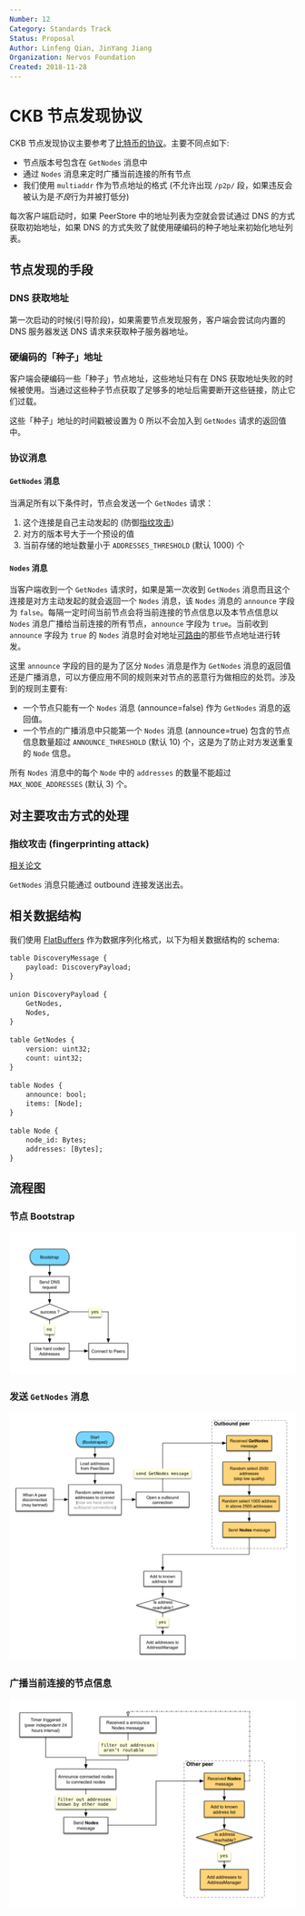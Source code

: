 ```yaml
---
Number: 12
Category: Standards Track
Status: Proposal
Author: Linfeng Qian, JinYang Jiang
Organization: Nervos Foundation
Created: 2018-11-28
---
```


# CKB 节点发现协议

CKB 节点发现协议主要参考了[比特币的协议][0]。主要不同点如下:
* 节点版本号包含在 `GetNodes` 消息中
* 通过 `Nodes` 消息来定时广播当前连接的所有节点
* 我们使用 `multiaddr` 作为节点地址的格式 (不允许出现 `/p2p/` 段，如果违反会被认为是*不良*行为并被打低分)

每次客户端启动时，如果 PeerStore 中的地址列表为空就会尝试通过 DNS 的方式获取初始地址，如果 DNS 的方式失败了就使用硬编码的种子地址来初始化地址列表。

## 节点发现的手段
### DNS 获取地址
第一次启动的时候(引导阶段)，如果需要节点发现服务，客户端会尝试向内置的 DNS 服务器发送 DNS 请求来获取种子服务器地址。

### 硬编码的「种子」地址
客户端会硬编码一些「种子」节点地址，这些地址只有在 DNS 获取地址失败的时候被使用。当通过这些种子节点获取了足够多的地址后需要断开这些链接，防止它们过载。

这些「种子」地址的时间戳被设置为 0 所以不会加入到 `GetNodes` 请求的返回值中。

### 协议消息

#### `GetNodes` 消息
当满足所有以下条件时，节点会发送一个 `GetNodes` 请求：

  1. 这个连接是自己主动发起的 (防御[指纹攻击][3])
  2. 对方的版本号大于一个预设的值
  3. 当前存储的地址数量小于 `ADDRESSES_THRESHOLD` (默认 1000) 个

#### `Nodes` 消息

当客户端收到一个 `GetNodes` 请求时，如果是第一次收到 `GetNodes` 消息而且这个连接是对方主动发起的就会返回一个 `Nodes` 消息，该 `Nodes` 消息的 `announce` 字段为 `false`。每隔一定时间当前节点会将当前连接的节点信息以及本节点信息以 `Nodes` 消息广播给当前连接的所有节点，`announce` 字段为 `true`。当前收到 `announce` 字段为 `true` 的 `Nodes` 消息时会对地址[可路由][1]的那些节点地址进行转发。

这里 `announce` 字段的目的是为了区分 `Nodes` 消息是作为 `GetNodes` 消息的返回值还是广播消息，可以方便应用不同的规则来对节点的恶意行为做相应的处罚。涉及到的规则主要有:

* 一个节点只能有一个 `Nodes` 消息 (announce=false) 作为 `GetNodes` 消息的返回值。
* 一个节点的广播消息中只能第一个 `Nodes` 消息 (announce=true) 包含的节点信息数量超过 `ANNOUNCE_THRESHOLD` (默认 10) 个，这是为了防止对方发送重复的 `Node` 信息。

所有 `Nodes` 消息中的每个 `Node` 中的 `addresses` 的数量不能超过 `MAX_NODE_ADDRESSES` (默认 3) 个。

## 对主要攻击方式的处理
### 指纹攻击 (fingerprinting attack)
[相关论文][3]

`GetNodes` 消息只能通过 outbound 连接发送出去。

## 相关数据结构
我们使用 [FlatBuffers][2] 作为数据序列化格式，以下为相关数据结构的 schema:

```
table DiscoveryMessage {
    payload: DiscoveryPayload;
}

union DiscoveryPayload {
    GetNodes,
    Nodes,
}

table GetNodes {
    version: uint32;
    count: uint32;
}

table Nodes {
    announce: bool;
    items: [Node];
}

table Node {
    node_id: Bytes;
    addresses: [Bytes];
}
```

## 流程图
### 节点 Bootstrap
![](images/bootstrap.png)
### 发送 `GetNodes` 消息
![](images/get-nodes.png)
### 广播当前连接的节点信息
![](images/announce-nodes.png)

[0]: https://en.bitcoin.it/wiki/Satoshi_Client_Node_Discovery
[1]: https://www.iana.org/assignments/iana-ipv4-special-registry/iana-ipv4-special-registry.xhtml
[2]: https://google.github.io/flatbuffers/
[3]: https://arxiv.org/pdf/1410.6079.pdf
